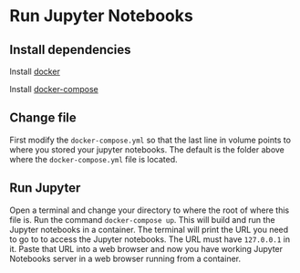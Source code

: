 # Run Jupyter Notebooks

## Install dependencies
Install [docker](https://docs.docker.com/install/) 


Install [docker-compose](https://docs.docker.com/compose/install/)

## Change file
First modify the `docker-compose.yml` so that the last line in volume points to where you stored your jupyter notebooks. The default is the folder above where the `docker-compose.yml` file is located. 

## Run Jupyter
Open a terminal and change your directory to where the root of where this file is. Run the command `docker-compose up`. This will build and run the Jupyter notebooks in a container. The terminal will print the URL you need to go to to access the Jupyter notebooks. The URL must have `127.0.0.1` in it. Paste that URL into a web browser and now you have working Jupyter Notebooks server in a web browser running from a container. 
